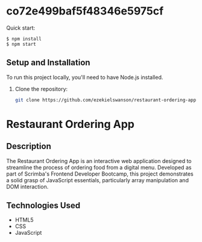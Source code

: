 # co72e499baf5f48346e5975cf

Quick start:

```
$ npm install
$ npm start
````

## Setup and Installation
To run this project locally, you'll need to have Node.js installed.

1. Clone the repository:
   ```sh
   git clone https://github.com/ezekielswanson/restaurant-ordering-app.git


# Restaurant Ordering App

## Description
The Restaurant Ordering App is an interactive web application designed to streamline the process of ordering food from a digital menu. Developed as part of Scrimba's Frontend Developer Bootcamp, this project demonstrates a solid grasp of JavaScript essentials, particularly array manipulation and DOM interaction.


## Technologies Used
- HTML5
- CSS
- JavaScript 

